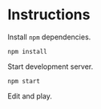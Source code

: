 # Instructions

Install `npm` dependencies.

`npm install`

Start development server.

`npm start`

Edit and play.
